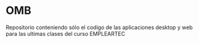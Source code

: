 # OMB
Repositorio conteniendo sólo el codigo de las aplicaciones desktop y web para las ultimas clases del curso EMPLEARTEC

